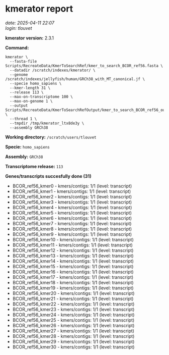 # kmerator report
*date: 2025-04-11 22:07*  
*login: tlouvet*

**kmerator version:** 2.3.1

**Command:**

```
kmerator \
  --fasta-file Scripts/RecreateData/KmerToSearchRef/kmer_to_search_BCOR_ref56.fasta \
  --datadir /scratch/indexes/kmerator/ \
  --genome /scratch/indexes/jellyfish/human/GRCh38_with_MT_canonical.jf \
  --specie homo_sapiens \
  --kmer-length 31 \
  --release 113 \
  --max-on-transcriptome 100 \
  --max-on-genome 1 \
  --output Scripts/RecreateData/KmerToSearchRefOutput/kmer_to_search_BCOR_ref56_output \
  --thread 1 \
  --tmpdir /tmp/kmerator_ltx8de3y \
  --assembly GRCh38
```

**Working directory:** `/scratch/users/tlouvet`

**Specie:** `homo_sapiens`

**Assembly:** `GRCh38`

**Transcriptome release:** `113`

**Genes/transcripts succesfully done (31)**

- BCOR_ref56_kmer0 - kmers/contigs: 1/1 (level: transcript)
- BCOR_ref56_kmer1 - kmers/contigs: 1/1 (level: transcript)
- BCOR_ref56_kmer2 - kmers/contigs: 1/1 (level: transcript)
- BCOR_ref56_kmer3 - kmers/contigs: 1/1 (level: transcript)
- BCOR_ref56_kmer4 - kmers/contigs: 1/1 (level: transcript)
- BCOR_ref56_kmer5 - kmers/contigs: 1/1 (level: transcript)
- BCOR_ref56_kmer6 - kmers/contigs: 1/1 (level: transcript)
- BCOR_ref56_kmer7 - kmers/contigs: 1/1 (level: transcript)
- BCOR_ref56_kmer8 - kmers/contigs: 1/1 (level: transcript)
- BCOR_ref56_kmer9 - kmers/contigs: 1/1 (level: transcript)
- BCOR_ref56_kmer10 - kmers/contigs: 1/1 (level: transcript)
- BCOR_ref56_kmer11 - kmers/contigs: 1/1 (level: transcript)
- BCOR_ref56_kmer12 - kmers/contigs: 1/1 (level: transcript)
- BCOR_ref56_kmer13 - kmers/contigs: 1/1 (level: transcript)
- BCOR_ref56_kmer14 - kmers/contigs: 1/1 (level: transcript)
- BCOR_ref56_kmer15 - kmers/contigs: 1/1 (level: transcript)
- BCOR_ref56_kmer16 - kmers/contigs: 1/1 (level: transcript)
- BCOR_ref56_kmer17 - kmers/contigs: 1/1 (level: transcript)
- BCOR_ref56_kmer18 - kmers/contigs: 1/1 (level: transcript)
- BCOR_ref56_kmer19 - kmers/contigs: 1/1 (level: transcript)
- BCOR_ref56_kmer20 - kmers/contigs: 1/1 (level: transcript)
- BCOR_ref56_kmer21 - kmers/contigs: 1/1 (level: transcript)
- BCOR_ref56_kmer22 - kmers/contigs: 1/1 (level: transcript)
- BCOR_ref56_kmer23 - kmers/contigs: 1/1 (level: transcript)
- BCOR_ref56_kmer24 - kmers/contigs: 1/1 (level: transcript)
- BCOR_ref56_kmer25 - kmers/contigs: 1/1 (level: transcript)
- BCOR_ref56_kmer26 - kmers/contigs: 1/1 (level: transcript)
- BCOR_ref56_kmer27 - kmers/contigs: 1/1 (level: transcript)
- BCOR_ref56_kmer28 - kmers/contigs: 1/1 (level: transcript)
- BCOR_ref56_kmer29 - kmers/contigs: 1/1 (level: transcript)
- BCOR_ref56_kmer30 - kmers/contigs: 1/1 (level: transcript)
